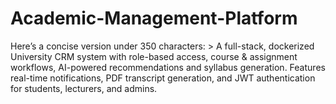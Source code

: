 # Academic-Management-Platform
Here’s a concise version under 350 characters:  > A full-stack, dockerized University CRM system with role-based access, course &amp; assignment workflows, AI-powered recommendations and syllabus generation. Features real-time notifications, PDF transcript generation, and JWT authentication for students, lecturers, and admins.
